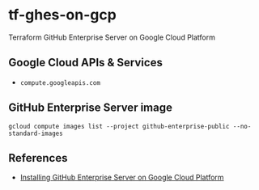 # tf-ghes-on-gcp

Terraform GitHub Enterprise Server on Google Cloud Platform

## Google Cloud APIs & Services

* `compute.googleapis.com`

## GitHub Enterprise Server image

```
gcloud compute images list --project github-enterprise-public --no-standard-images
```

## References

* [Installing GitHub Enterprise Server on Google Cloud Platform](https://docs.github.com/en/enterprise-server@3.4/admin/installation/setting-up-a-github-enterprise-server-instance/installing-github-enterprise-server-on-google-cloud-platform)